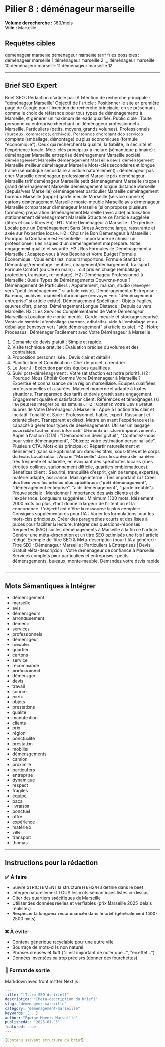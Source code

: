 # Pilier 8 : déménageur marseille

**Volume de recherche :** 360/mois  
**Ville :** Marseille

## Requêtes cibles

déménageur marseille
déménageur marseille tarif
filles possibles : 
déménageur marseille 1 
déménageur marseille 2 
,,,
déménageur marseille 10
déménageur marseille 11
déménageur marseille 12

---

## Brief SEO Expert

Brief SEO : Rédaction d'article par IA
Intention de recherche principale : "déménageur Marseille"
Objectif de l'article : Positionner le site en première page de Google pour l'intention de recherche principale, en se présentant comme le choix de référence pour tous types de déménagements à Marseille, et générer un maximum de leads qualifiés.
Public cible :
Toute personne ou entreprise cherchant un déménageur professionnel à Marseille.
Particuliers (petits, moyens, grands volumes).
Professionnels (bureaux, commerces, archives).
Personnes cherchant des services complets (emballage, démontage) ou plus économiques (formule "économique").
Ceux qui recherchent la qualité, la fiabilité, la sécurité et l'expérience locale.
Mots-clés principaux à inclure (sémantique primaire) :
déménageur Marseille
entreprise déménagement Marseille
société déménagement Marseille
déménagement Marseille
devis déménagement Marseille
meilleur déménageur Marseille
Mots-clés secondaires et longue traîne (sémantique secondaire à inclure naturellement) :
déménageur pas cher Marseille
déménageur professionnel Marseille
prix déménageur Marseille
tarif déménageur Marseille
petit déménagement Marseille (rappel)
grand déménagement Marseille
déménagement longue distance Marseille (depuis/vers Marseille)
déménagement particulier Marseille
déménagement bureaux Marseille (rappel)
garde meuble Marseille (service connexe)
cartons déménagement Marseille
monte-meuble Marseille
avis déménageur Marseille
comparateur déménageur Marseille (si on propose plusieurs formules)
préparation déménagement Marseille (avec aide)
autorisation stationnement déménagement Marseille
Structure de l'article suggérée (titres et sous-titres Hn) :
H1 : Votre Déménageur à Marseille : L'Expertise Locale pour un Déménagement Sans Stress
Accroche large, rassurante et axée sur l'expertise locale.
H2 : Choisir le Bon Déménageur à Marseille : Pourquoi la Confiance est Essentielle
L'importance de choisir un professionnel.
Les risques d'un déménagement mal préparé.
Notre engagement qualité et sécurité.
H3 : Nos Formules de Déménagement à Marseille : Adaptez-vous à Vos Besoins et Votre Budget
Formule Économique : Vous emballez, nous transportons.
Formule Standard : Démontage/remontage meubles, chargement/déchargement, transport.
Formule Confort (ou Clé en main) : Tout pris en charge (emballage, protection, transport, remontage).
H2 : Déménageur Professionnel à Marseille : Quels Types de Déménagements Couvrons-nous ?
Déménagement de Particuliers : Appartement, maison, studio (renvoyer vers "petit déménagement" si article existe).
Déménagement d'Entreprise : Bureaux, archives, matériel informatique (renvoyer vers "déménagement entreprise" si article existe).
Déménagement Spécifique : Objets fragiles, œuvres d'art, pianos.
Déménagement Longue Distance : Depuis ou vers Marseille.
H3 : Les Services Complémentaires de Votre Déménageur Marseillais
Location de monte-meuble.
Garde-meuble et stockage sécurisé.
Vente de matériel d'emballage (cartons, adhésifs).
Aide à l'emballage et au déballage (renvoyer vers "aide déménagement" si article existe).
H2 : Notre Processus : Déménager Facilement avec Votre Déménageur à Marseille
1. Demande de devis gratuit : Simple et rapide.
2. Visite technique gratuite : Évaluation précise du volume et des contraintes.
3. Proposition personnalisée : Devis clair et détaillé.
4. Planification et Coordination : Chef de projet, calendrier.
5. Le Jour J : Exécution par des équipes qualifiées.
6. Suivi post-déménagement : Votre satisfaction est notre priorité.
H2 : Pourquoi Nous Choisir Comme Votre Déménageur à Marseille ?
Expertise et connaissance de la région marseillaise.
Équipes qualifiées, professionnelles et assurées.
Matériel moderne et adapté à toutes situations.
Transparence des tarifs et devis gratuit sans engagement.
Engagement qualité et satisfaction client.
Références et témoignages (si l'IA peut les intégrer ou les simuler).
H2 : Obtenez Votre Devis Gratuit auprès de Votre Déménageur à Marseille !
Appel à l'action très clair et incitatif.
Tonalité et Style :
Professionnel, fiable, expert.
Rassurant et orienté client.
Transparent et direct.
Mettre en avant l'expérience et la capacité à gérer tous types de déménagements.
Utiliser un langage accessible tout en étant informatif.
Éléments à inclure impérativement :
Appel à l'action (CTA) : "Demandez un devis gratuit", "Contactez-nous pour votre déménagement", "Obtenez votre estimation personnalisée". Plusieurs CTA.
Mots-clés principaux : Répartir naturellement et densément (sans sur-optimisation) dans les titres, sous-titres et le corps du texte.
Localisation : Ancrer "Marseille" dans le contenu de manière très fréquente et naturelle, en évoquant des spécificités locales (rues étroites, collines, stationnement difficile, quartiers emblématiques).
Bénéfices client : Sécurité, tranquillité d'esprit, gain de temps, expertise, matériel adapté, assurance.
Maillage interne : Très important ici ! Créer des liens vers les articles plus spécifiques ("petit déménagement", "déménagement entreprise", "aide déménagement", "garde meuble").
Preuve sociale : Mentionner l'importance des avis clients et de l'expérience.
Longueurs suggérées :
Minimum 1500 mots. Idéalement 2000 mots ou plus, étant donné la largeur de l'intention et la concurrence. L'objectif est d'être la ressource la plus complète.
Consignes supplémentaires pour l'IA :
Varier les formulations pour les mots-clés principaux.
Créer des paragraphes courts et des listes à puces pour faciliter la lecture.
Intégrer des questions-réponses fréquentes (FAQ) sur les déménagements à Marseille à la fin de l'article.
Générer une méta-description et un titre SEO optimisés une fois l'article rédigé.
Exemple de Titre SEO & Méta-description (pour l'IA à générer) :
Titre SEO : Déménageur Marseille : Particuliers & Entreprises | Devis Gratuit
Méta-description : Votre déménageur de confiance à Marseille. Services complets pour particuliers et entreprises : petits déménagements, bureaux, monte-meuble. Demandez votre devis rapide !

---

## Mots Sémantiques à Intégrer

- déménagement
- marseille
- avis
- déménageurs
- arrondissement
- demeco
- services
- professionnels
- déménageur
- meubles
- quartier
- cartons
- service
- recommande
- professionnel
- déménager
- devis
- travail
- source
- paris
- objets
- prestations
- qualité
- manutention
- clients
- prix
- région
- ponctualité
- prestation
- mobilier
- déménagements
- camion
- proximité
- particuliers
- entreprise
- dynamique
- respect
- fragiles
- équipe
- paca
- livraison
- ponctuel
- offre
- expérience
- matérielo
- ville
- transport
- thomas

---

## Instructions pour la rédaction

### ✅ À faire
- Suivre STRICTEMENT la structure H1/H2/H3 définie dans le brief
- Intégrer naturellement TOUS les mots sémantiques listés ci-dessus
- Citer des quartiers spécifiques de Marseille
- Utiliser des données réelles et vérifiables (prix Marseille 2025, délais réalistes)
- Respecter la longueur recommandée dans le brief (généralement 1500-2500 mots)

### ❌ À éviter
- Contenu générique recyclable pour une autre ville
- Bourrage de mots-clés non naturel
- Phrases creuses et fluff ("il est important de noter que...", "en effet...")
- Données inventées ou trop précises (donner des fourchettes)

### 🎯 Format de sortie
Markdown avec front matter Next.js :

```yaml
---
title: "[Titre SEO du brief]"
description: "[Meta-description du brief]"
slug: "demenageur-marseille"
category: "demenagement-marseille"
keywords: [...]
author: "Équipe Moverz Marseille"
publishedAt: "2025-01-15"
featured: true
---

[Contenu suivant structure du brief]
```

